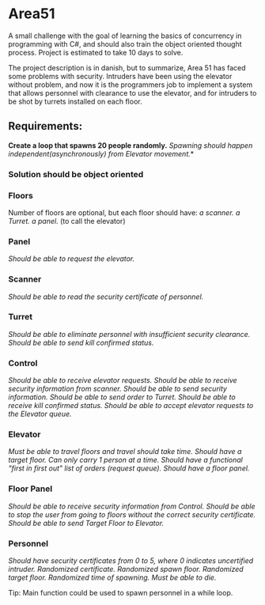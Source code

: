 # Area51
A small challenge with the goal of learning the basics of concurrency in programming with C#, and should also train the object oriented thought process.
Project is estimated to take 10 days to solve. 

The project description is in danish, but to summarize, Area 51 has faced some problems with security. 
Intruders have been using the elevator without problem, and now it is the programmers job to implement a system that allows personnel with clearance to use the elevator, and for intruders to be shot by turrets installed on each floor.

## Requirements:
**Create a loop that spawns 20 people randomly.**
*Spawning should happen independent(asynchronously) from Elevator movement.**  

### Solution should be object oriented

### Floors
Number of floors are optional, but each floor should have:
*a scanner.*
*a Turret.*
*a panel.* (to call the elevator)

### Panel
*Should be able to request the elevator.*

### Scanner
*Should be able to read the security certificate of personnel.*

### Turret
*Should be able to eliminate personnel with insufficient security clearance.*
*Should be able to send kill confirmed status.*

### Control
*Should be able to receive elevator requests.*
*Should be able to receive security information from scanner.*
*Should be able to send security information.*
*Should be able to send order to Turret.*
*Should be able to receive kill confirmed status.*
*Should be able to accept elevator requests to the Elevator queue.*

### Elevator
*Must be able to travel floors and travel should take time.*
*Should have a target floor.*
*Can only carry 1 person at a time.*
*Should have a functional "first in first out" list of orders (request queue).*
*Should have a floor panel.*

### Floor Panel
*Should be able to receive security information from Control.
Should be able to stop the user from going to floors without the correct security certificate.
Should be able to send Target Floor to Elevator.*

### Personnel
*Should have security certificates from 0 to 5, where 0 indicates uncertified intruder.
Randomized certificate.
Randomized spawn floor.
Randomized target floor.
Randomized time of spawning.
Must be able to die.*

Tip:
Main function could be used to spawn personnel in a while loop.

